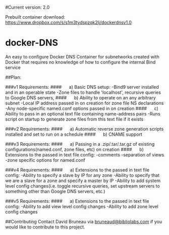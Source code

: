#Current version: 2.0

Prebuilt container download: https://www.dropbox.com/s/s1m3tydspzqk2lj/dockerdnsv1.0

docker-DNS
==========

An easy to configure Docker DNS Container for subnetworks created with Docker that requires no knowledge of how to configure the internal Bind service

##Plan:

###v1 Requirements: 
####&nbsp;&nbsp;&nbsp;&nbsp;&nbsp;&nbsp;a) Basic DNS setup:
    -Bind9 server installed and in an operable state 
    -Zone files to handle 'localhost', recursive queries to Google DNS servers, 
####&nbsp;&nbsp;&nbsp;&nbsp;&nbsp;&nbsp;b) Ability to operate on an any arbitrary subnet 
    -Local IP address passed in on creation for zone file NS declarations 
    -Any node-specific named.conf options passed in on creation 
####&nbsp;&nbsp;&nbsp;&nbsp;&nbsp;&nbsp;c) Ability to pass in an optional text file containing name-address pairs 
    -Runs script on startup to generate zone files from this text file if it exists 

###v2 Requirements: 
####&nbsp;&nbsp;&nbsp;&nbsp;&nbsp;&nbsp;a) Automatic reverse zone generation scripts installed and set to run on a schedule 
####&nbsp;&nbsp;&nbsp;&nbsp;&nbsp;&nbsp;b) CNAME support

###v3 Requirements: 
####&nbsp;&nbsp;&nbsp;&nbsp;&nbsp;&nbsp;a) Passing in a .zip/.tar/.tar.gz of existing configurations(named.conf, zone files, etc) on creation 
####&nbsp;&nbsp;&nbsp;&nbsp;&nbsp;&nbsp;b) Extensions to the passed in text file config: 
    -comments
    -separation of views
    -zone specific options for named.conf 

###v4 Requirements: 
####&nbsp;&nbsp;&nbsp;&nbsp;&nbsp;&nbsp;a) Extensions to the passed in text file config:
    -Ability to specify a slave by IP for any zone
     -Ability to specify that we are a slave for a zone and specify a master by IP
     -Ability to add system level config changes(i.e. toggle recursive queries, set upstream servers to something other than Google DNS servers, etc.) 

###v5 Requirements: 
####&nbsp;&nbsp;&nbsp;&nbsp;&nbsp;&nbsp;a) Extensions to the passed in text file config:
    -Ability to add view level config changes 
    -Ability to add zone level config changes 
    
##Contributing
    Contact David Bruneau via bruneaud@bibliolabs.com if you would like to contribute to this project.
